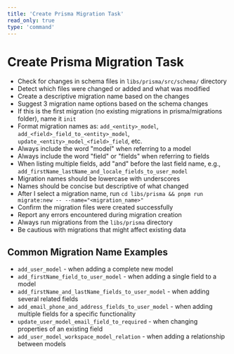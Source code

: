```yaml
---
title: 'Create Prisma Migration Task'
read_only: true
type: 'command'
---
```


# Create Prisma Migration Task

- Check for changes in schema files in `libs/prisma/src/schema/` directory
- Detect which files were changed or added and what was modified
- Create a descriptive migration name based on the changes
- Suggest 3 migration name options based on the schema changes
- If this is the first migration (no existing migrations in prisma/migrations folder), name it `init`
- Format migration names as: `add_<entity>_model`, `add_<field>_field_to_<entity>_model`, `update_<entity>_model_<field>_field`, etc.
- Always include the word "model" when referring to a model
- Always include the word "field" or "fields" when referring to fields
- When listing multiple fields, add "and" before the last field name, e.g., `add_firstName_lastName_and_locale_fields_to_user_model`
- Migration names should be lowercase with underscores
- Names should be concise but descriptive of what changed
- After I select a migration name, run `cd libs/prisma && pnpm run migrate:new -- --name="<migration_name>"`
- Confirm the migration files were created successfully
- Report any errors encountered during migration creation
- Always run migrations from the `libs/prisma` directory
- Be cautious with migrations that might affect existing data

## Common Migration Name Examples

- `add_user_model` - when adding a complete new model
- `add_firstName_field_to_user_model` - when adding a single field to a model
- `add_firstName_and_lastName_fields_to_user_model` - when adding several related fields
- `add_email_phone_and_address_fields_to_user_model` - when adding multiple fields for a specific functionality
- `update_user_model_email_field_to_required` - when changing properties of an existing field
- `add_user_model_workspace_model_relation` - when adding a relationship between models
